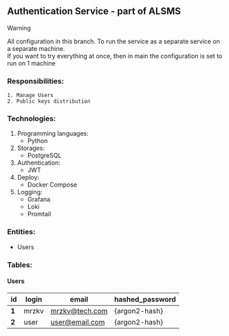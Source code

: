 Authentication Service - part of ALSMS
-----
> [!WARNING]
> All configuration in this branch.
> To run the service as a separate 
> service on a separate machine.  
> If you want to try everything at
> once, then in main the configuration
> is set to run on 1 machine

### Responsibilities:
    1. Manage Users
    2. Public keys distribution

### Technologies:
 1. Programming languages:
    - Python
 2. Storages:
    - PostgreSQL
 3. Authentication: 
    - JWT
 4. Deploy:
    - Docker Compose
 5. Logging:
    - Grafana
    - Loki
    - Promtail

### Entities:
 - Users


### Tables: 
#### Users

| id    | login | email          | hashed_password | 
|-------|-------|----------------|-----------------|
| **1** | mrzkv | mrzkv@tech.com | {argon2-hash}   |
| **2** | user  | user@email.com | {argon2-hash}   | 

